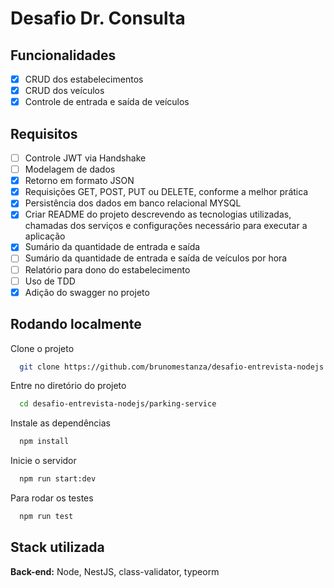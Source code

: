 
# Desafio Dr. Consulta
## Funcionalidades

- [X]  CRUD dos estabelecimentos
- [X]  CRUD dos veículos
- [X]  Controle de entrada e saída de veículos

## Requisitos

- [ ]  Controle JWT via Handshake
- [ ]  Modelagem de dados
- [X]  Retorno em formato JSON
- [X]  Requisições GET, POST, PUT ou DELETE, conforme a melhor prática
- [X]  Persistência dos dados em banco relacional MYSQL
- [X]  Criar README do projeto descrevendo as tecnologias utilizadas, chamadas dos serviços e configurações necessário para executar a aplicação
- [X]  Sumário da quantidade de entrada e saída
- [ ]  Sumário da quantidade de entrada e saída de veículos por hora
- [ ]  Relatório para dono do estabelecimento
- [ ]  Uso de TDD
- [X]  Adição do swagger no projeto

## Rodando localmente

Clone o projeto

```bash
  git clone https://github.com/brunomestanza/desafio-entrevista-nodejs.git
```

Entre no diretório do projeto

```bash
  cd desafio-entrevista-nodejs/parking-service
```

Instale as dependências

```bash
  npm install
```

Inicie o servidor

```bash
  npm run start:dev
```

Para rodar os testes

```bash
  npm run test
```


## Stack utilizada

**Back-end:** Node, NestJS, class-validator, typeorm

